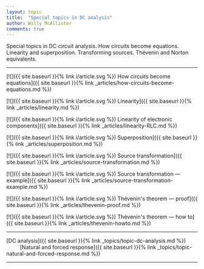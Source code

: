 ```yaml
---
layout: topic
title:  "Special topics in DC analysis"
author: Willy McAllister
comments: true
---
```


Special topics in DC circuit analysis. How circuits become equations.   
Linearity and superposition. Transforming sources. Thévenin and Norton equivalents.

----

[![]({{ site.baseurl }}{% link i/article.svg %}) How circuits become equations]({{ site.baseurl }}{% link _articles/how-circuits-become-equations.md %})

[![]({{ site.baseurl }}{% link i/article.svg %}) Linearity]({{ site.baseurl }}{% link _articles/linearity.md %})

[![]({{ site.baseurl }}{% link i/article.svg %}) Linearity of electronic components]({{ site.baseurl }}{% link _articles/linearity-RLC.md %})

[![]({{ site.baseurl }}{% link i/article.svg %}) Superposition]({{ site.baseurl }}{% link _articles/superposition.md %})

[![]({{ site.baseurl }}{% link i/article.svg %}) Source transformation]({{ site.baseurl }}{% link _articles/source-transformation.md %})

[![]({{ site.baseurl }}{% link i/article.svg %}) Source transformation — example]({{ site.baseurl }}{% link _articles/source-transformation-example.md %})

[![]({{ site.baseurl }}{% link i/article.svg %}) Thévenin's theorem — proof]({{ site.baseurl }}{% link _articles/thevenin-proof.md %})

[![]({{ site.baseurl }}{% link i/article.svg %}) Thévenin's theorem — how to]({{ site.baseurl }}{% link _articles/thevenin-howto.md %})

---

<i class="fas fa-arrow-left"></i> [DC analysis]({{ site.baseurl }}{% link _topics/topic-dc-analysis.md %}) $\qquad$ [Natural and forced response]({{ site.baseurl }}{% link _topics/topic-natural-and-forced-response.md %}) <i class="fas fa-arrow-right"></i>

---